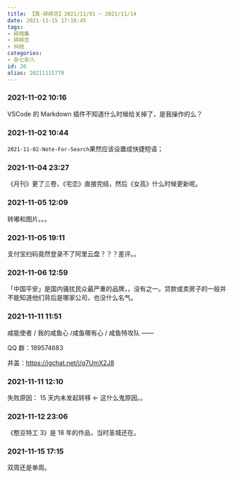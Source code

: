 ```yaml
---
title: 【真·碎碎念】2021/11/01 ~ 2021/11/14
date: 2021-11-15 17:16:45
tags:
- 碎雨集
- 碎碎念
- 纠结
categories:
- 杂七杂八
id: 26
alias: 20211115770
---
```

### 2021-11-02 10:16
VSCode 的 Markdown 插件不知道什么时候给关掉了，是我操作的么？

<!--more-->

### 2021-11-02 10:44
`2021-11-02-Note-For-Search`果然应该设置成快捷短语；

### 2021-11-04 23:27
《月刊》更了三卷，《宅恋》直接完结，然后《女高》什么时候更新呢。

### 2021-11-05 12:09
转嘟和图片。。。

### 2021-11-05 19:11
支付宝扫码竟然登录不了阿里云盘？？？差评。。

### 2021-11-06 12:59
「中国平安」是国内骚扰民众最严重的品牌，，没有之一。贷款或卖房子的一般并不能知道他们背后是哪家公司，也没什么名气。

### 2021-11-11 11:51
咸能使者 / 我的咸鱼心 /咸鱼哪有心 / 咸鱼特攻队 ——

QQ 群：189574683

井盖：https://jgchat.net/i/q7UmX2J8

<!--more-->

### 2021-11-11 12:10
失败原因： 15 天内未发起转移 ← 这什么鬼原因。。

### 2021-11-12 23:06
《憨豆特工 3》是 18 年的作品，当时圣城还在。

### 2021-11-15 17:15
双周还是单周。
